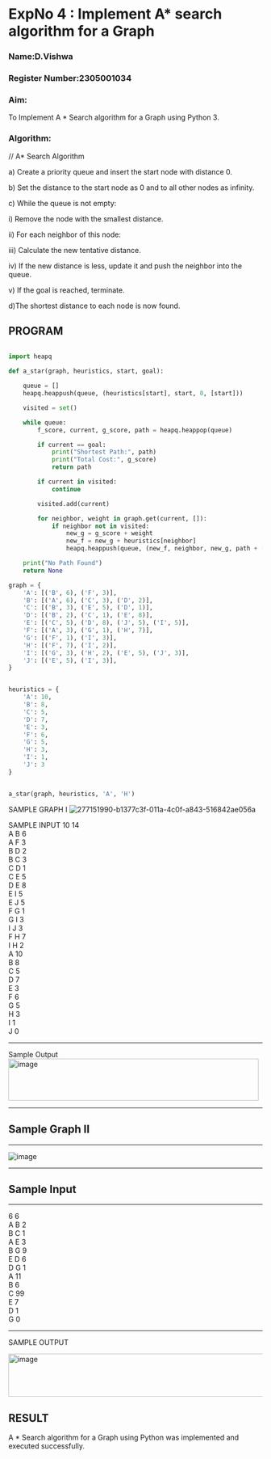 <h1>ExpNo 4 : Implement A* search algorithm for a Graph</h1> 
<h3>Name:D.Vishwa       </h3>
<h3>Register Number:2305001034          </h3>
<H3>Aim:</H3>
<p>To Implement A * Search algorithm for a Graph using Python 3.</p>
<H3>Algorithm:</H3>


// A* Search Algorithm

a) Create a priority queue and insert the start node with distance 0.

b) Set the distance to the start node as 0 and to all other nodes as infinity.

c) While the queue is not empty:

   i) Remove the node with the smallest distance.

   ii) For each neighbor of this node:

   iii) Calculate the new tentative distance.

   iv) If the new distance is less, update it and push the neighbor into the queue.

   v) If the goal is reached, terminate.

d)The shortest distance to each node is now found.

## PROGRAM
```python

import heapq

def a_star(graph, heuristics, start, goal):

    queue = []
    heapq.heappush(queue, (heuristics[start], start, 0, [start]))

    visited = set()

    while queue:
        f_score, current, g_score, path = heapq.heappop(queue)

        if current == goal:
            print("Shortest Path:", path)
            print("Total Cost:", g_score)
            return path

        if current in visited:
            continue

        visited.add(current)

        for neighbor, weight in graph.get(current, []):
            if neighbor not in visited:
                new_g = g_score + weight
                new_f = new_g + heuristics[neighbor]
                heapq.heappush(queue, (new_f, neighbor, new_g, path + [neighbor]))

    print("No Path Found")
    return None

graph = {
    'A': [('B', 6), ('F', 3)],
    'B': [('A', 6), ('C', 3), ('D', 2)],
    'C': [('B', 3), ('E', 5), ('D', 1)],
    'D': [('B', 2), ('C', 1), ('E', 8)],
    'E': [('C', 5), ('D', 8), ('J', 5), ('I', 5)],
    'F': [('A', 3), ('G', 1), ('H', 7)],
    'G': [('F', 1), ('I', 3)],
    'H': [('F', 7), ('I', 2)],
    'I': [('G', 3), ('H', 2), ('E', 5), ('J', 3)],
    'J': [('E', 5), ('I', 3)],
}


heuristics = {
    'A': 10,
    'B': 8,
    'C': 5,
    'D': 7,
    'E': 3,
    'F': 6,
    'G': 5,
    'H': 3,
    'I': 1,
    'J': 3
}


a_star(graph, heuristics, 'A', 'H')

```

SAMPLE GRAPH I
![277151990-b1377c3f-011a-4c0f-a843-516842ae056a](https://github.com/user-attachments/assets/bedfaca4-a69a-468a-957d-a3def3f28836)

SAMPLE INPUT
10 14 <br>
A B 6 <br>
A F 3 <br>
B D 2 <br>
B C 3 <br>
C D 1 <br>
C E 5 <br>
D E 8 <br>
E I 5 <br>
E J 5 <br>
F G 1 <br>
G I 3 <br>
I J 3 <br>
F H 7 <br>
I H 2 <br>
A 10 <br>
B 8 <br>
C 5 <br>
D 7 <br>
E 3 <br>
F 6 <br>
G 5 <br>
H 3 <br>
I 1 <br>
J 0 <br>
<hr>
Sample Output

<img width="496" height="83" alt="image" src="https://github.com/user-attachments/assets/4a20129f-c48b-42e6-a5bd-bc4dfc5921f1" />





<hr>
<h2>Sample Graph II</h2>
<hr>

![image](https://github.com/natsaravanan/19AI405FUNDAMENTALSOFARTIFICIALINTELLIGENCE/assets/87870499/acbb09cb-ed39-48e5-a59b-2f8d61b978a3)


<hr>
<h2>Sample Input</h2>
<hr>
6 6 <br>
A B 2 <br>
B C 1 <br>
A E 3 <br>
B G 9 <br>
E D 6 <br>
D G 1 <br>
A 11 <br>
B 6 <br>
C 99 <br>
E 7 <br>
D 1 <br>
G 0 <br>
<hr>

SAMPLE OUTPUT

<img width="506" height="85" alt="image" src="https://github.com/user-attachments/assets/186e95c9-14e0-4175-887b-c31eb53731c7" />


## RESULT

 A * Search algorithm for a Graph using Python was implemented and executed successfully.
